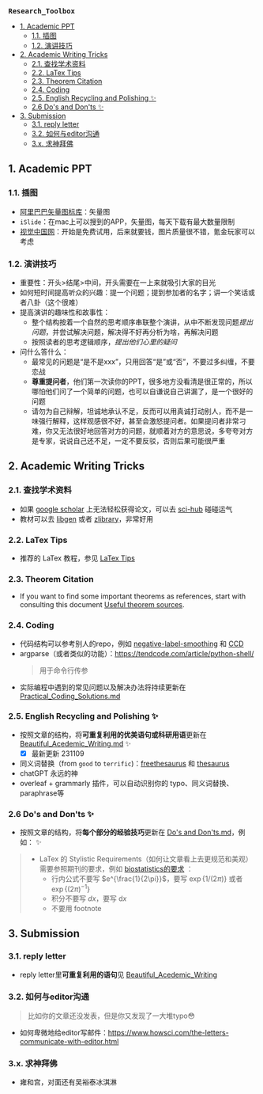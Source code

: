 **<kbd>Research_Toolbox</kbd>** 



- [1. Academic PPT](#1-academic-ppt)
  - [1.1. 插图](#11-插图)
  - [1.2. 演讲技巧](#12-演讲技巧)
- [2. Academic Writing Tricks](#2-academic-writing-tricks)
  - [2.1. 查找学术资料](#21-查找学术资料)
  - [2.2. LaTex Tips](#22-latex-tips)
  - [2.3. Theorem Citation](#23-theorem-citation)
  - [2.4. Coding](#24-coding)
  - [2.5. English Recycling and Polishing ✨](#25-english-recycling-and-polishing-)
  - [2.6 Do's and Don'ts ✨](#26-dos-and-donts-)
- [3. Submission](#3-submission)
  - [3.1. reply letter](#31-reply-letter)
  - [3.2. 如何与editor沟通](#32-如何与editor沟通)
  - [3.x. 求神拜佛](#3x-求神拜佛)




## 1. Academic PPT

### 1.1. 插图

- [阿里巴巴矢量图标库](https://www.iconfont.cn/)：矢量图
- `iSlide`：在mac上可以搜到的APP，矢量图，每天下载有最大数量限制
- [视觉中国网](https://www.vcg.com/creative-illustration/feibuxueguan/)：开始是免费试用，后来就要钱，图片质量很不错，氪金玩家可以考虑

### 1.2. 演讲技巧

- 重要性：开头>结尾>中间，开头需要在一上来就吸引大家的目光
- 如何短时间提高听众的兴趣：提一个问题；提到参加者的名字；讲一个笑话或者八卦（这个很难）
- 提高演讲的趣味性和故事性：
  - 整个结构按着一个自然的思考顺序串联整个演讲，从中不断发现问题*提出问题*，并尝试解决问题，解决得不好再分析为啥，再解决问题
  - 按照读者的思考逻辑顺序，*提出他们心里的疑问*
- 问什么答什么：
  - 最常见的问题是“是不是xxx”，只用回答“是”或“否”，不要过多纠缠，不要恋战
  - **尊重提问者**，他们第一次读你的PPT，很多地方没看清是很正常的，所以哪怕他们问了一个简单的问题，也可以自谦说自己讲漏了，是一个很好的问题
  - 请勿为自己辩解，坦诚地承认不足，反而可以用真诚打动别人，而不是一味强行解释，这样观感很不好，甚至会激怒提问者。如果提问者非常刁难，你又无法很好地回答对方的问题，就顺着对方的意思说，多夸夸对方是专家，说说自己还不足，一定不要反驳，否则后果可能很严重


## 2. Academic Writing Tricks


### 2.1. 查找学术资料

- 如果 [google scholar](https://scholar.google.com/) 上无法轻松获得论文，可以去 [sci-hub](https://sci-hub.hkvisa.net/) 碰碰运气
- 教材可以去 [libgen](http://libgen.rs/) 或者 [zlibrary](https://cn1lib.is)，非常好用

### 2.2. LaTex Tips
- 推荐的 LaTex 教程，参见 [LaTex Tips](LaTeX_Tips.md)


### 2.3. Theorem Citation
- If you want to find some important theorems as references, start with consulting this document [Useful theorem sources](./Useful_theorem_sources.md).


### 2.4. Coding
- 代码结构可以参考别人的repo，例如 [negative-label-smoothing](https://github.com/UCSC-REAL/negative-label-smoothing) 和 [CCD](https://github.com/tianyu0207/CCD)
- argparse（或者类似的功能）：https://tendcode.com/article/python-shell/
  > 用于命令行传参
- 实际编程中遇到的常见问题以及解决办法将持续更新在 [Practical_Coding_Solutions.md](./Practical_Coding_Solutions.md)


### 2.5. English Recycling and Polishing ✨

- 按照文章的结构，将**可重复利用的优美语句或科研用语**更新在
[Beautiful_Acedemic_Writing.md](./Beautiful_Acedemic_Writing.md) ✨
   -  [x] 最新更新 231109

- 同义词替换（from `good` to `terrific`)：[freethesaurus](https://www.freethesaurus.com/) 和 [thesaurus](https://www.thesaurus.com/) 
- chatGPT 永远的神
- overleaf + grammarly 插件，可以自动识别你的 typo、同义词替换、paraphrase等


### 2.6 Do's and Don'ts ✨

- 按照文章的结构，将**每个部分的经验技巧**更新在 [Do's and Don'ts.md](./Do's%20and%20Don'ts)，例如： ✨


> - LaTex 的 Stylistic Requirements（如何让文章看上去更规范和美观）需要参照期刊的要求，例如 [biostatistics的要求](https://static.primary.prod.gcms.the-infra.com/static/site/biostatistics/document/maths-style-ref.pdf?node=572c095a7860500162e9&version=439324:09b02a27db4dca3881c8) ：
>   - 行内公式不要写 $e^{\frac{1}{2\pi}}$，要写 $\exp\{1/(2\pi)\}$ 或者 $\exp\{(2\pi)^{-1}\}$
>   - 积分不要写 $dx$，要写 $\mathrm{d} x$
>   - 不要用 footnote


## 3. Submission


### 3.1. reply letter

- reply letter里**可重复利用的语句**见 [Beautiful_Acedemic_Writing](/Beautiful_Acedemic_Writing.md)



### 3.2. 如何与editor沟通

> 比如你的文章还没发表，但是你又发现了一大堆typo😳

- 如何卑微地给editor写邮件：https://www.howsci.com/the-letters-communicate-with-editor.html
  

### 3.x. 求神拜佛

- 雍和宫，对面还有吴裕泰冰淇淋